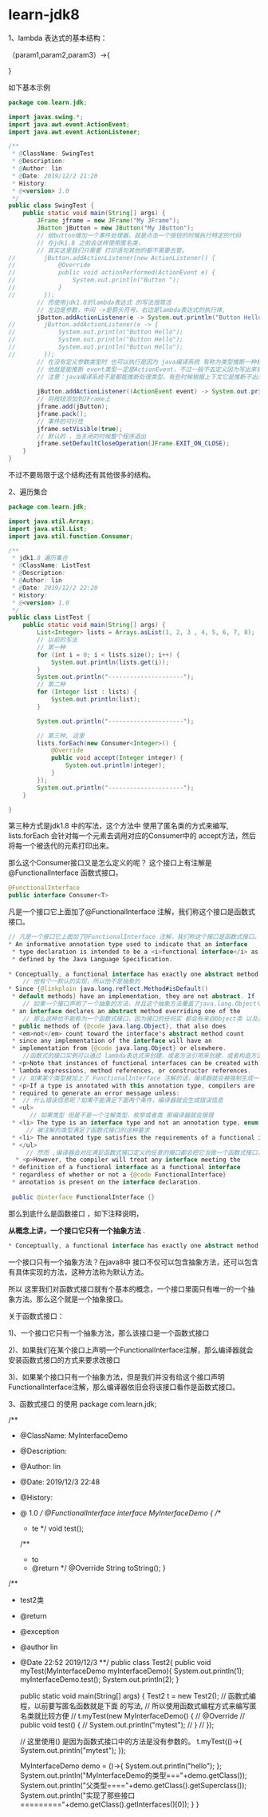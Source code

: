 # learn-jdk8
1、lambda 表达式的基本结构：

 （param1,param2,param3）->{

}

如下基本示例

```java
package com.learn.jdk;

import javax.swing.*;
import java.awt.event.ActionEvent;
import java.awt.event.ActionListener;

/**
 * @ClassName: SwingTest
 * @Description:
 * @Author: lin
 * @Date: 2019/12/2 21:20
 * History:
 * @<version> 1.0
 */
public class SwingTest {
    public static void main(String[] args) {
        JFrame jframe = new JFrame("My JFrame");
        JButton jButton = new JButton("My JButton");
        // 给button增加一个事件处理器，就是点击一个按钮的时候执行特定的代码
        // 在jdk1.8 之前会这样使用匿名类，
        // 其实这里我们只需要 打印语句其他的都不需要去管。
//        jButton.addActionListener(new ActionListener() {
//            @Override
//            public void actionPerformed(ActionEvent e) {
//                System.out.println("Button ");
//            }
//        });
        // 而使用jdk1.8的lambda表达式 的写法很简洁
        // 左边是参数，中间 ->是箭头符号，右边是lambda表达式的执行体,
        jButton.addActionListener(e -> System.out.println("Button Hello"));
//        jButton.addActionListener(e -> {
//            System.out.println("Button Hello");
//            System.out.println("Button Hello");
//            System.out.println("Button Hello");
//        });
        // 在没有定义参数类型时 也可以执行是因为 java编译系统 有称为类型推断一种机制，
        // 他就是能推断 event类型一定是ActionEvent，不过一般不去定义因为写出来感觉有点多余
        // 注意：java编译系统不是都能推断处理类型，有些时候根据上下文它是推断不出来的，这个时候需要你显示的去定义
        
        jButton.addActionListener((ActionEvent event) -> System.out.println("Button Hello"));
        // 将按钮添加到JFrame上
        jframe.add(jButton);
        jframe.pack();
        // 事件的可行性
        jframe.setVisible(true);
        // 默认的 ，当关闭的时候整个程序退出
        jframe.setDefaultCloseOperation(JFrame.EXIT_ON_CLOSE);
    }
}

```



不过不要局限于这个结构还有其他很多的结构。

2、遍历集合



```java
package com.learn.jdk;

import java.util.Arrays;
import java.util.List;
import java.util.function.Consumer;

/**
 * jdk1.8 遍历集合
 * @ClassName: ListTest
 * @Description:
 * @Author: lin
 * @Date: 2019/12/2 22:20
 * History:
 * @<version> 1.0
 */
public class ListTest {
    public static void main(String[] args) {
        List<Integer> lists = Arrays.asList(1, 2, 3 , 4, 5, 6, 7, 8);
        // 以前的写法
        // 第一种
        for (int i = 0; i < lists.size(); i++) {
            System.out.println(lists.get(i));
        }
        System.out.println("---------------------");
        // 第二种
        for (Integer list : lists) {
            System.out.println(list);
        }

        System.out.println("---------------------");

        // 第三种, 这里
        lists.forEach(new Consumer<Integer>() {
            @Override
            public void accept(Integer integer) {
                System.out.println(integer);
            }
        });
        System.out.println("---------------------");
    }

}

```

第三种方式是jdk1.8 中的写法，这个方法中 使用了匿名类的方式来编写,  lists.forEach 会针对每一个元素去调用对应的Consumer中的 accept方法，然后将每一个被迭代的元素打印出来。

那么这个Consumer接口又是怎么定义的呢？ 这个接口上有注解是 @FunctionalInterface 函数式接口。

```java
@FunctionalInterface
public interface Consumer<T>
```

凡是一个接口它上面加了@FunctionalInterface 注解，我们称这个接口是函数式接口。

```java
// 凡是一个接口它上面加了@FunctionalInterface 注解，我们称这个接口是函数式接口。
* An informative annotation type used to indicate that an interface
 * type declaration is intended to be a <i>functional interface</i> as
 * defined by the Java Language Specification.
    
* Conceptually, a functional interface has exactly one abstract method    
    // 他有个一默认的实现，所以他不是抽象的 
* Since {@linkplain java.lang.reflect.Method#isDefault()
 * default methods} have an implementation, they are not abstract. If
    // 如果一个接口声明了一个抽象的方法，并且这个抽象方法覆盖了java.lang.Object中的public方法
 * an interface declares an abstract method overriding one of the
    // 那么这种也不能称为一个函数式接口，因为接口的任何实 都会有来自Object类 以及其他的实现。
 * public methods of {@code java.lang.Object}, that also does
 * <em>not</em> count toward the interface's abstract method count
 * since any implementation of the interface will have an
 * implementation from {@code java.lang.Object} or elsewhere.  
    //函数式的接口实例可以通过 lambda表达式来创建，或者方法引用来创建，或者构造方法引用来创建
 * <p>Note that instances of functional interfaces can be created with
 * lambda expressions, method references, or constructor references.   
 * // 如果某个类型被加上了 FunctionalInterface 注解的话，编译器就会被强制生成一个错误信息
 * <p>If a type is annotated with this annotation type, compilers are
 * required to generate an error message unless:
 *  // 什么错误信息呢？如果不能满足下面两个条件，编译器就会生成错误信息
 * <ul> 
      // 如果类型 但是不是一个注解类型、枚举或者类 那编译器就会报错
 * <li> The type is an interface type and not an annotation type, enum, or class.
     // 被注解的类型满足了函数式接口的这种要求
 * <li> The annotated type satisfies the requirements of a functional interface.
 * </ul>   
     // 然而 ,编译器会对应满足函数式接口定义的任意的接口都会把它当做一个函数式接口，而不管是不是咋这个接口上加上FunctionalInterface注解
  * <p>However, the compiler will treat any interface meeting the
 * definition of a functional interface as a functional interface
 * regardless of whether or not a {@code FunctionalInterface}
 * annotation is present on the interface declaration.    
    
 public @interface FunctionalInterface {}    
```

那么到底什么是函数接口 ，如下注释说明，

**从概念上讲，一个接口它只有一个抽象方法** .

```java
* Conceptually, a functional interface has exactly one abstract method    
```

一个接口只有一个抽象方法？在java8中 接口不仅可以包含抽象方法，还可以包含有具体实现的方法，这种方法称为默认方法。

所以 这里我们对函数式接口就有个基本的概念，一个接口里面只有唯一的一个抽象方法。那么这个就是一个抽象接口。 	



关于函数式接口：

1)、一个接口它只有一个抽象方法，那么该接口是一个函数式接口

2)、如果我们在某个接口上声明一个FunctionalInterface注解，那么编译器就会安装函数式接口的方式来要求改接口

3)、如果某个接口只有一个抽象方法，但是我们并没有给这个接口声明FunctionalInterface注解，那么编译器依旧会将该接口看作是函数式接口。


3、函数式接口 的使用
package com.learn.jdk;

/**
 * @ClassName: MyInterfaceDemo
 * @Description:
 * @Author: lin
 * @Date: 2019/12/3 22:48
 * @History:
 * @<version> 1.0
 */
@FunctionalInterface
 interface MyInterfaceDemo {
    /**
     * te
     */
    void  test();

    /**
     * to
     * @return
     */
    @Override
    String toString();
}

/**
 * test2类
 * @return
 * @exception
 * @author lin
 * @Date 22:52 2019/12/3
 **/
public class Test2{
    public  void  myTest(MyInterfaceDemo myInterfaceDemo){
       System.out.println(1);
       myInterfaceDemo.test();
       System.out.println(2);
    }

   public static void main(String[] args) {
      Test2 t = new Test2();
      // 函数式编程，以前要写匿名函数就是下面 的写法,
      // 所以使用函数式编程方式来编写匿名类就比较方便
//      t.myTest(new MyInterfaceDemo() {
//         @Override
//         public void test() {
//            System.out.println("mytest");
//         }
//      });

      // 这里使用() 是因为函数式接口中的方法是没有参数的。
      t.myTest(()->{
         System.out.println("mytest");
      });

      MyInterfaceDemo demo = ()->{
         System.out.println("hello");
      };
      System.out.println("MyInterfaceDemo的类型==="+demo.getClass());
      System.out.println("父类型===="+demo.getClass().getSuperclass());
      System.out.println("实现了那些接口========="+demo.getClass().getInterfaces()[0]);
   }
}